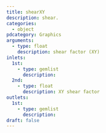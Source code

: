 ```yaml
---
title: shearXY
description: shear.
categories:
  - object
pdcategory: Graphics
arguments:
  - type: float
    description: shear factor (XY)
inlets:
  1st:
    - type: gemlist
      description:
  2nd:
    - type: float
      description: XY shear factor
outlets:
  1st:
    - type: gemlist
      description:
draft: false
---
```

